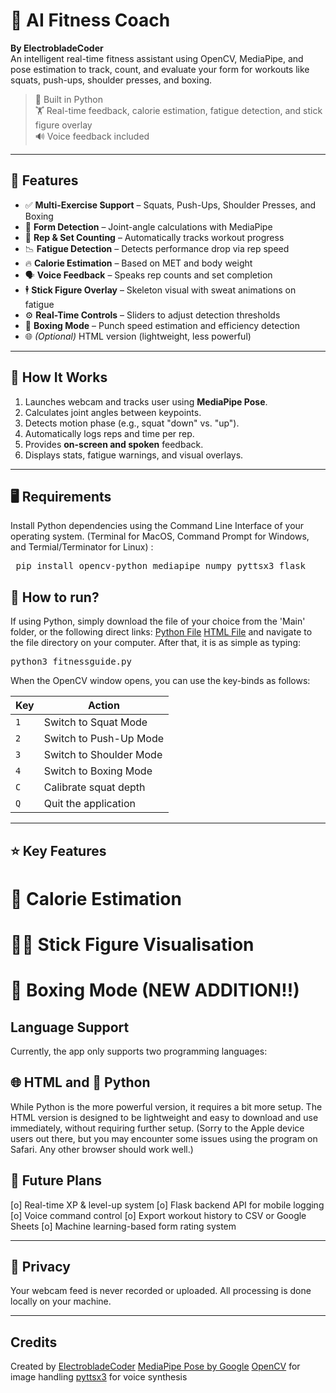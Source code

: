 # 🤖 AI Fitness Coach
**By ElectrobladeCoder**  
An intelligent real-time fitness assistant using OpenCV, MediaPipe, and pose estimation to track, count, and evaluate your form for workouts like squats, push-ups, shoulder presses, and boxing.

> 🧠 Built in Python  
> 🏋️ Real-time feedback, calorie estimation, fatigue detection, and stick figure overlay  
> 🔊 Voice feedback included  

---

## 🧩 Features

- ✅ **Multi-Exercise Support** – Squats, Push-Ups, Shoulder Presses, and Boxing
- 🧠 **Form Detection** – Joint-angle calculations with MediaPipe
- 🔁 **Rep & Set Counting** – Automatically tracks workout progress
- 📉 **Fatigue Detection** – Detects performance drop via rep speed
- 🔥 **Calorie Estimation** – Based on MET and body weight
- 🗣️ **Voice Feedback** – Speaks rep counts and set completion
- 🕴️ **Stick Figure Overlay** – Skeleton visual with sweat animations on fatigue
- ⚙️ **Real-Time Controls** – Sliders to adjust detection thresholds
- 💪 **Boxing Mode** – Punch speed estimation and efficiency detection
- 🌐 *(Optional)* HTML version (lightweight, less powerful)

---

## 📸 How It Works

1. Launches webcam and tracks user using **MediaPipe Pose**.
2. Calculates joint angles between keypoints.
3. Detects motion phase (e.g., squat "down" vs. "up").
4. Automatically logs reps and time per rep.
5. Provides **on-screen and spoken** feedback.
6. Displays stats, fatigue warnings, and visual overlays.

---

## 🖥️ Requirements

Install Python dependencies using the Command Line Interface of your operating system. (Terminal for MacOS, Command Prompt for Windows, and Termial/Terminator for Linux) :

<pre lang="markdown"> pip install opencv-python mediapipe numpy pyttsx3 flask </pre>

## 🚀 How to run?

If using Python, simply download the file of your choice from the 'Main' folder, or the following direct links:
[Python File](Main/python/fitnessguide.py)
[HTML File](Main/html/fitnessguide.html)
and navigate to the file directory on your computer. After that, it is as simple as typing:

<pre lang="markdown">python3 fitnessguide.py</pre>

When the OpenCV window opens, you can use the key-binds as follows:

| Key | Action                  |
| --- | ----------------------- |
| `1` | Switch to Squat Mode    |
| `2` | Switch to Push-Up Mode  |
| `3` | Switch to Shoulder Mode |
| `4` | Switch to Boxing Mode   |
| `C` | Calibrate squat depth   |
| `Q` | Quit the application    |

---

## ⭐ Key Features

# 🧮 Calorie Estimation

# 🧑‍🎨 Stick Figure Visualisation

# 🥊 Boxing Mode (NEW ADDITION!!)

## Language Support

Currently, the app only supports two programming languages:

## 🌐 HTML and 🐍 Python

While Python is the more powerful version, it requires a bit more setup. The HTML version is designed to be lightweight and easy to download and use immediately, without requiring further setup. (Sorry to the Apple device users out there, but you may encounter some issues using the program on Safari. Any other browser should work well.)

## 🧠 Future Plans

[o] Real-time XP & level-up system
[o] Flask backend API for mobile logging
[o] Voice command control
[o] Export workout history to CSV or Google Sheets
[o] Machine learning-based form rating system

---

## 🔐 Privacy

Your webcam feed is never recorded or uploaded. All processing is done locally on your machine.

---

## Credits

Created by [ElectrobladeCoder](https://github.com/ElectrobladeCoder)
[MediaPipe Pose by Google](https://ai.google.dev/edge/mediapipe/solutions/vision/pose_landmarker)
[OpenCV](https://opencv.org/) for image handling
[pyttsx3](https://pypi.org/project/pyttsx3/) for voice synthesis
